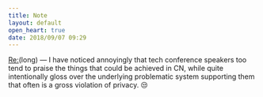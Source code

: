 ```yaml
---
title: Note
layout: default
open_heart: true
date: 2018/09/07 09:29
---
```


[Re:](https://newrepublic.com/article/150476/american-elite-universities-selfcensorship-china)(long) — I have noticed annoyingly that tech conference speakers too tend to praise the things that could be achieved in CN, while quite intentionally gloss over the underlying problematic system supporting them that often is a gross violation of privacy. 😒
